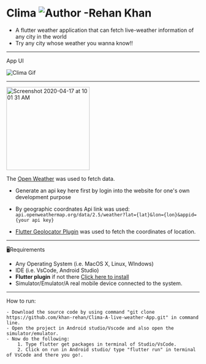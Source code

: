 # Clima ![Author -Rehan Khan](https://img.shields.io/badge/Author-Rehan%20Khan-blue)

- A flutter weather application that can fetch live-weather information of any city in the world
- Try any city whose weather you wanna know!!

---

App UI

![Clima Gif](clima.gif)

---

<img width="217" alt="Screenshot 2020-04-17 at 10 01 31 AM" src="https://user-images.githubusercontent.com/42263217/79532535-0aebe100-8093-11ea-93fe-49b032be61dd.png">

The [Open Weather](https://openweathermap.org/current) was used to fetch data.

- Generate an api key here first by login into the website for one's own development purpose

- By geographic coordnates Api link was used:
  `api.openweathermap.org/data/2.5/weather?lat={lat}&lon={lon}&appid={your api key}`

- [Flutter Geolocator Plugin](https://pub.dev/packages/geolocator) was used to fetch the coordinates of location.

---

🖥Requirements

- Any Operating System (i.e. MacOS X, Linux, WIndows)
- IDE (i.e. VsCode, Android Studio)
- **Flutter plugin** if not there [Click here to install](https://flutter.dev/docs/get-started/install)
- Simulator/Emulator/A real mobile device connected to the system.

---

How to run:

```
- Download the source code by using command "git clone https://github.com/khan-rehan/Clima-A-live-weather-App.git" in command line.
- Open the project in Android studio/Vscode and also open the simulator/emulator.
- Now do the following:
    1. Type flutter get packages in terminal of Studio/VsCode.
    2. Click on run in Android studio/ type "flutter run" in terminal of VsCode and there you go!.
```
